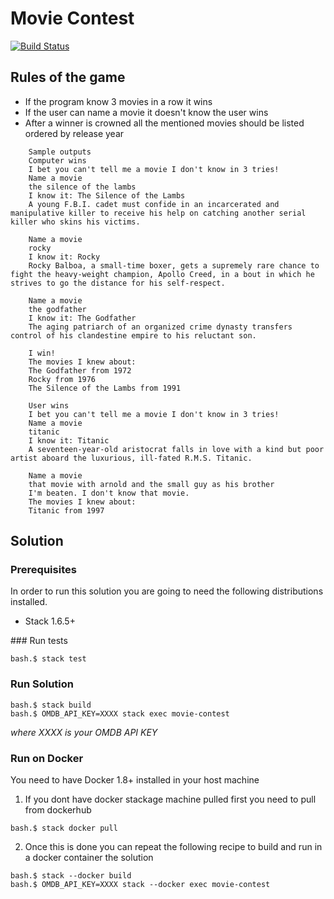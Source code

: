 # Movie Contest

[![Build Status](https://travis-ci.org/jproyo/movie-contest.svg?branch=master)](https://travis-ci.org/jproyo/movie-contest.svg?branch=master)

## Rules of the game

- If the program know 3 movies in a row it wins
- If the user can name a movie it doesn't know the user wins
- After a winner is crowned all the mentioned movies should be listed ordered by release year

```
    Sample outputs
    Computer wins
    I bet you can't tell me a movie I don't know in 3 tries!
    Name a movie
    the silence of the lambs
    I know it: The Silence of the Lambs
    A young F.B.I. cadet must confide in an incarcerated and manipulative killer to receive his help on catching another serial killer who skins his victims.

    Name a movie
    rocky
    I know it: Rocky
    Rocky Balboa, a small-time boxer, gets a supremely rare chance to fight the heavy-weight champion, Apollo Creed, in a bout in which he strives to go the distance for his self-respect.

    Name a movie
    the godfather
    I know it: The Godfather
    The aging patriarch of an organized crime dynasty transfers control of his clandestine empire to his reluctant son.

    I win!
    The movies I knew about:
    The Godfather from 1972
    Rocky from 1976
    The Silence of the Lambs from 1991

    User wins
    I bet you can't tell me a movie I don't know in 3 tries!
    Name a movie
    titanic
    I know it: Titanic
    A seventeen-year-old aristocrat falls in love with a kind but poor artist aboard the luxurious, ill-fated R.M.S. Titanic.

    Name a movie
    that movie with arnold and the small guy as his brother
    I'm beaten. I don't know that movie.
    The movies I knew about:
    Titanic from 1997
```

## Solution

### Prerequisites

In order to run this solution you are going to need the following distributions installed.

- Stack 1.6.5+

### Run tests

```shell
bash.$ stack test
```

### Run Solution

```shell
bash.$ stack build
bash.$ OMDB_API_KEY=XXXX stack exec movie-contest
```

*where XXXX is your OMDB API KEY*


### Run on Docker

You need to have Docker 1.8+ installed in your host machine

1. If you dont have docker stackage machine pulled first you need to pull from dockerhub

```shell
bash.$ stack docker pull
```

2. Once this is done you can repeat the following recipe to build and run in a docker container the solution

```shell
bash.$ stack --docker build
bash.$ OMDB_API_KEY=XXXX stack --docker exec movie-contest
```
